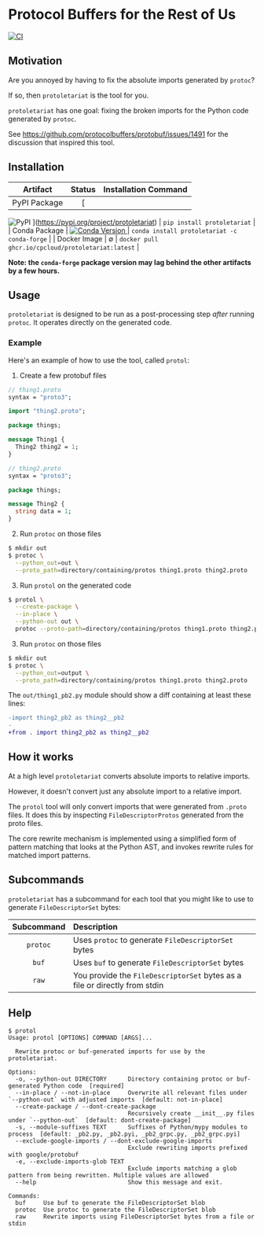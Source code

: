 # Protocol Buffers for the Rest of Us

[
![CI](https://github.com/cpcloud/protoletariat/actions/workflows/ci.yml/badge.svg?branch=main)
](https://github.com/cpcloud/protoletariat/actions/workflows/ci.yml)

## Motivation

Are you annoyed by having to fix the absolute imports generated by `protoc`?

If so, then `protoletariat` is the tool for you.

`protoletariat` has one goal: fixing the broken imports for the Python code
generated by `protoc`.

See https://github.com/protocolbuffers/protobuf/issues/1491 for the discussion that inspired this tool.

## Installation

|   Artifact    |                                                              Status                                                               |                Installation Command                |
| :-----------: | :-------------------------------------------------------------------------------------------------------------------------------: | :------------------------------------------------: |
| PyPI Package  |                  [
![PyPI](https://img.shields.io/pypi/v/protoletariat)
](https://pypi.org/project/protoletariat)                   |            `pip install protoletariat`             |
| Conda Package | [
![Conda Version](https://img.shields.io/conda/vn/conda-forge/protoletariat.svg)
](https://anaconda.org/conda-forge/protoletariat) |    `conda install protoletariat -c conda-forge`    |
| Docker Image  |                                                                 ∅                                                                 | `docker pull ghcr.io/cpcloud/protoletariat:latest` |

**Note: the `conda-forge` package version may lag behind the other artifacts by a few hours.**

## Usage

`protoletariat` is designed to be run as a post-processing step _after_ running
`protoc`. It operates directly on the generated code.

### Example

Here's an example of how to use the tool, called `protol`:

1. Create a few protobuf files

```protobuf
// thing1.proto
syntax = "proto3";

import "thing2.proto";

package things;

message Thing1 {
  Thing2 thing2 = 1;
}
```

```protobuf
// thing2.proto
syntax = "proto3";

package things;

message Thing2 {
  string data = 1;
}
```

2. Run `protoc` on those files

```sh
$ mkdir out
$ protoc \
  --python_out=out \
  --proto_path=directory/containing/protos thing1.proto thing2.proto
```

3. Run `protol` on the generated code

```sh
$ protol \
  --create-package \
  --in-place \
  --python-out out \
  protoc --proto-path=directory/containing/protos thing1.proto thing2.proto
```

3. Run `protoc` on those files

```sh
$ mkdir out
$ protoc \
  --python_out=output \
  --proto_path=directory/containing/protos thing1.proto thing2.proto
```

The `out/thing1_pb2.py` module should show a diff containing at least these lines:

```patch
-import thing2_pb2 as thing2__pb2
-
+from . import thing2_pb2 as thing2__pb2
```

## How it works

At a high level `protoletariat` converts absolute imports to relative imports.

However, it doesn't convert just any absolute import to a relative import.

The `protol` tool will only convert imports that were generated from `.proto`
files. It does this by inspecting `FileDescriptorProtos` generated from the
proto files.

The core rewrite mechanism is implemented using a simplified form of pattern
matching that looks at the Python AST, and invokes rewrite rules for matched
import patterns.

## Subcommands

`protoletariat` has a subcommand for each tool that you might like to use to
generate `FileDescriptorSet` bytes:

| Subcommand | Description                                                                |
| :--------: | :------------------------------------------------------------------------- |
|  `protoc`  | Uses `protoc` to generate `FileDescriptorSet` bytes                        |
|   `buf`    | Uses `buf` to generate `FileDescriptorSet` bytes                           |
|   `raw`    | You provide the `FileDescriptorSet` bytes as a file or directly from stdin |

## Help

```
$ protol
Usage: protol [OPTIONS] COMMAND [ARGS]...

  Rewrite protoc or buf-generated imports for use by the protoletariat.

Options:
  -o, --python-out DIRECTORY      Directory containing protoc or buf-generated Python code  [required]
  --in-place / --not-in-place     Overwrite all relevant files under `--python-out` with adjusted imports  [default: not-in-place]
  --create-package / --dont-create-package
                                  Recursively create __init__.py files under `--python-out`  [default: dont-create-package]
  -s, --module-suffixes TEXT      Suffixes of Python/mypy modules to process  [default: _pb2.py, _pb2.pyi, _pb2_grpc.py, _pb2_grpc.pyi]
  --exclude-google-imports / --dont-exclude-google-imports
                                  Exclude rewriting imports prefixed with google/protobuf
  -e, --exclude-imports-glob TEXT
                                  Exclude imports matching a glob pattern from being rewritten. Multiple values are allowed
  --help                          Show this message and exit.

Commands:
  buf     Use buf to generate the FileDescriptorSet blob
  protoc  Use protoc to generate the FileDescriptorSet blob
  raw     Rewrite imports using FileDescriptorSet bytes from a file or stdin
```